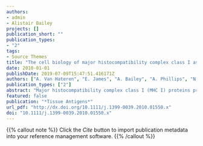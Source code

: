 ```yaml
---
authors:
- admin
- Alistair Bailey
projects: []
publication_short: ""
publication_types:
- "2"
tags:
- Source Themes
title: "The cell biology of major histocompatibility complex class I assembly: towards a molecular understanding"
date: 2010-01-01
publishDate: 2019-07-09T15:47:51.416171Z
authors: ["A. Van Hateren", "E. James", "A. Bailey", "A. Phillips", "N. Dalchau", "T. Elliott"]
publication_types: ["2"]
abstract: "Major histocompatibility complex class I (MHC I) proteins protect the host from intracellular pathogens and cellular abnormalities through the binding of peptide fragments derived primarily from intracellular proteins. These peptide‐MHC complexes are displayed at the cell surface for inspection by cytotoxic T lymphocytes. Here we reveal how MHC I molecules achieve this feat in the face of numerous levels of quality control. Among these is the chaperone tapasin, which governs peptide selection in the endoplasmic reticulum as part of the peptide‐loading complex, and we propose key amino acid interactions central to the peptide selection mechanism. We discuss how the aminopeptidase ERAAP fine‐tunes the peptide repertoire available to assembling MHC I molecules, before focusing on the journey of MHC I molecules through the secretory pathway, where calreticulin provides additional regulation of MHC I expression. Lastly we discuss how these processes culminate to influence immune responses."
featured: false
publication: "*Tissue Antigens*"
url_pdf: "http://dx.doi.org/10.1111/j.1399-0039.2010.01550.x"
doi: "10.1111/j.1399-0039.2010.01550.x"
---
```


{{% callout note %}}
Click the *Cite* button to import publication metadata into your reference management software.
{{% /callout %}}
